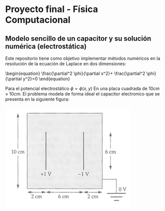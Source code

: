 # Proyecto final - Física Computacional
## Modelo sencillo de un capacitor y su solución numérica (electrostática)

Este repositorio tiene como objetivo implementar métodos numéricos en la resolución de la ecuación de Laplace en dos dimensiones:

\begin{equation}
\frac{\partial^2 \phi}{\partial x^2}+ \frac{\partial^2 \phi}{\partial y^2}=0
\end{equation}

Para el potencial electrostático $\phi=\phi(x,y)$ En una placa cuadrada de $10cm \times 10cm$. El problema modela de forma ideal el capacitor
electronico que se presenta en la siguiente figura:

<div>
<img src="Capacitor.png" width="400"/>
</div>
